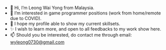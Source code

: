 - 👋 Hi, I’m Leong Wai Yong from Malaysia.
- 👀 I’m interested in game programmer positions (work from home/remote due to COVID).
- 🌱 I hope my profile able to show my current skillsets.
- ✨ I wish to learn more, and open to all feedbacks to my work show here.
- 📫 Should you be interested, do contact me through email: wyleong0730@gmail.com

<!---
LesVycant0730/LesVycant0730 is a ✨ special ✨ repository because its `README.md` (this file) appears on your GitHub profile.
You can click the Preview link to take a look at your changes.
--->
